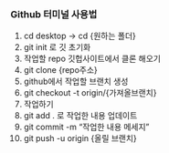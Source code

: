 ### Github 터미널 사용법
1. cd desktop -> cd {원하는 폴더}
2. git init 로 깃 초기화
3. 작업할 repo 깃헙사이트에서 클론 해오기
4. git clone {repo주소}
5. github에서 작업할 브랜치 생성
6. git checkout -t origin/{가져올브랜치}
7. 작업하기
8. git add . 로 작업한 내용 업데이트
9. git commit -m “작업한 내용 메세지”
10. git push -u origin {올릴 브랜치}